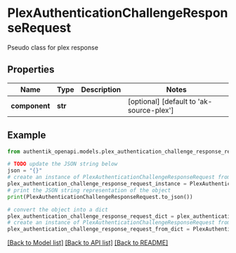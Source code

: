 # PlexAuthenticationChallengeResponseRequest

Pseudo class for plex response

## Properties

Name | Type | Description | Notes
------------ | ------------- | ------------- | -------------
**component** | **str** |  | [optional] [default to 'ak-source-plex']

## Example

```python
from authentik_openapi.models.plex_authentication_challenge_response_request import PlexAuthenticationChallengeResponseRequest

# TODO update the JSON string below
json = "{}"
# create an instance of PlexAuthenticationChallengeResponseRequest from a JSON string
plex_authentication_challenge_response_request_instance = PlexAuthenticationChallengeResponseRequest.from_json(json)
# print the JSON string representation of the object
print(PlexAuthenticationChallengeResponseRequest.to_json())

# convert the object into a dict
plex_authentication_challenge_response_request_dict = plex_authentication_challenge_response_request_instance.to_dict()
# create an instance of PlexAuthenticationChallengeResponseRequest from a dict
plex_authentication_challenge_response_request_from_dict = PlexAuthenticationChallengeResponseRequest.from_dict(plex_authentication_challenge_response_request_dict)
```
[[Back to Model list]](../README.md#documentation-for-models) [[Back to API list]](../README.md#documentation-for-api-endpoints) [[Back to README]](../README.md)


